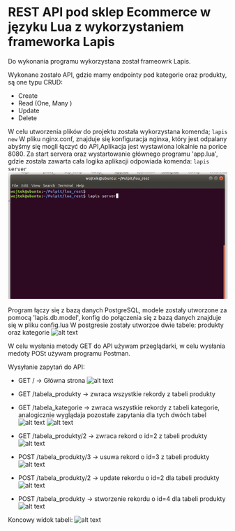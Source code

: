 # REST API pod sklep Ecommerce w języku Lua z wykorzystaniem frameworka Lapis 

Do wykonania programu wykorzystana został frameowrk Lapis.

Wykonane zostało API, gdzie mamy endpointy pod kategorie oraz produkty, są one typu CRUD:
* Create
* Read (One, Many )
* Update
* Delete

W celu utworzenia plików do projektu została wykorzystana komenda; 
` lapis new `
W pliku nginx.conf, znajduje się konfiguracja nginxa, który jest odpalany abyśmy się mogli łączyć do API,Aplikacja jest wystawiona lokalnie na porice 8080.
Za start servera oraz wystartowanie głównego programu 'app.lua', gdzie została zawarta cała logika aplikacji odpowiada komenda:
` lapis server `
![alt text](img/komenda.JPG)


Program łączy się z bazą danych PostgreSQL, modele zostały utworzone za pomocą 'lapis.db.model', konfig do połączenia się z bazą danych znajduje się w pliku config.lua
W postgresie zostały utworzoe dwie tabele: produkty oraz kategorie
![alt text](../img/postgres.JPG)

W celu wysłania metody GET do API używam przeglądarki, w celu wysłania medoty POSt używam programu Postman.

Wysyłanie zapytań do API:
* GET  /  ->  Główna strona
![alt text](../img/main.JPG)

* GET  /tabela_produkty -> zwraca wszystkie rekordy z tabeli produkty
* GET  /tabela_kategorie -> zwraca wszystkie rekordy z tabeli kategorie, analogicznie wyglądaja pozostałe zapytania dla tych dwóch tabel
![alt text](../img/tabela_produkty.JPG)
![alt text](../img/tabela_kategorie.JPG)

* GET  /tabela_produkty/2 -> zwraca rekord  o id=2 z tabeli produkty
![alt text](../img/read_one.JPG)

* POST  /tabela_produkty/3 -> usuwa rekord  o id=3 z tabeli produkty
![alt text](../img/delete.JPG)

* POST  /tabela_produkty/2 -> update  rekordu  o id=2 dla tabeli produkty
![alt text](../img/update.JPG)

* POST  /tabela_produkty -> stworzenie  rekordu  o id=4 dla tabeli produkty
![alt text](../img/create.JPG)

Koncowy widok tabeli:
![alt text](../img/produkty_koniec.JPG)


